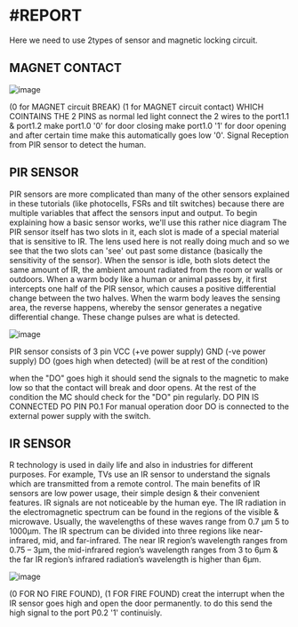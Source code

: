 #REPORT
==========
Here we need to use 2types of sensor and magnetic locking circuit.

MAGNET CONTACT
---------------------
 ![image](https://user-images.githubusercontent.com/66949546/120879923-7c168c80-c5e4-11eb-8991-0ab72ee5331a.png)

(0 for MAGNET circuit BREAK) (1 for MAGNET circuit contact) 
WHICH COINTAINS THE 2 PINS as normal led light connect the 2 wires to the port1.1 & port1.2
make port1.0 '0' for door closing
make port1.0 '1' for door opening and after certain time make this automatically goes low '0'.
Signal Reception from PIR sensor to detect the human.

PIR SENSOR
---------------
PIR sensors are more complicated than many of the other sensors explained in these tutorials (like photocells, FSRs and tilt switches) because there are multiple variables that affect the sensors input and output. To begin explaining how a basic sensor works, we'll use this rather nice diagram
The PIR sensor itself has two slots in it, each slot is made of a special material that is sensitive to IR. The lens used here is not really doing much and so we see that the two slots can 'see' out past some distance (basically the sensitivity of the sensor). When the sensor is idle, both slots detect the same amount of IR, the ambient amount radiated from the room or walls or outdoors. When a warm body like a human or animal passes by, it first intercepts one half of the PIR sensor, which causes a positive differential change between the two halves. When the warm body leaves the sensing area, the reverse happens, whereby the sensor generates a negative differential change. These change pulses are what is detected.

![image](https://user-images.githubusercontent.com/66949546/120879847-00b4db00-c5e4-11eb-9727-45d9e1f3cb05.png)

PIR sensor consists of 3 pin 
VCC (+ve power supply)
GND (-ve power supply)
DO (goes high when detected) (will be at rest of the condition)


when the "DO" goes high it should send the signals to the magnetic to make low so that the contact will break and door opens.
At the rest of the condition the MC should check for the "DO" pin regularly. DO PIN IS CONNECTED PO PIN P0.1
For manual operation door DO is connected to the external power supply with the switch.

IR SENSOR 
----------
R technology is used in daily life and also in industries for different purposes. For example, TVs use an IR sensor to understand the signals which are transmitted from a remote control. The main benefits of IR sensors are low power usage, their simple design & their convenient features. IR signals are not noticeable by the human eye. The IR radiation in the electromagnetic spectrum can be found in the regions of the visible & microwave. Usually, the wavelengths of these waves range from 0.7 µm 5 to 1000µm. The IR spectrum can be divided into three regions like near-infrared, mid, and far-infrared. The near IR region’s wavelength ranges from 0.75 – 3µm, the mid-infrared region’s wavelength ranges from 3 to 6µm & the far IR region’s infrared radiation’s wavelength is higher than 6µm.

![image](https://user-images.githubusercontent.com/66949546/120879986-e6c7c800-c5e4-11eb-8c52-2af66f272ed2.png)

(0 FOR NO FIRE FOUND), (1 FOR FIRE FOUND)
creat the interrupt when the IR sensor goes high and open the door permanently.
to do this send the high signal to the port P0.2 '1'  continuisly.
